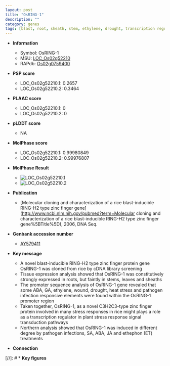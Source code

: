 ```yaml
---
layout: post
title: "OsRING-1"
description: ""
category: genes
tags: [blast, root, sheath, stem, ethylene, drought, transcription regulator,  ja ]
---
```


* **Information**  
    + Symbol: OsRING-1  
    + MSU: [LOC_Os02g52210](http://rice.plantbiology.msu.edu/cgi-bin/ORF_infopage.cgi?orf=LOC_Os02g52210)  
    + RAPdb: [Os02g0759400](http://rapdb.dna.affrc.go.jp/viewer/gbrowse_details/irgsp1?name=Os02g0759400)  

* **PSP score**  
    + LOC_Os02g52210.1: 0.2657 
    + LOC_Os02g52210.2: 0.3464 

* **PLAAC score**  
    + LOC_Os02g52210.1: 0 
    + LOC_Os02g52210.2: 0 

* **pLDDT score**
    + NA


* **MolPhase score**
    + LOC_Os02g52210.1: 0.99980849
    + LOC_Os02g52210.2: 0.99976807

* **MolPhase Result**
    + ![LOC_Os02g52210.1](https://304243504.github.io/Pictures/LOC_Os02g/LOC_Os02g52210.1.png)
    + ![LOC_Os02g52210.2](https://304243504.github.io/Pictures/LOC_Os02g/LOC_Os02g52210.2.png)

* **Publication**  
    + [Molecular cloning and characterization of a rice blast-inducible RING-H2 type zinc finger gene](http://www.ncbi.nlm.nih.gov/pubmed?term=Molecular cloning and characterization of a rice blast-inducible RING-H2 type zinc finger gene%5BTitle%5D), 2006, DNA Seq.

* **Genbank accession number**  
    + [AY579411](http://www.ncbi.nlm.nih.gov/nuccore/AY579411)

* **Key message**  
    + A novel blast-inducible RING-H2 type zinc finger protein gene OsRING-1 was cloned from rice by cDNA library screening
    + Tissue expression analysis showed that OsRING-1 was constitutively strongly expressed in roots, but faintly in stems, leaves and sheaths
    + The promoter sequence analysis of OsRING-1 gene revealed that some ABA, GA, ethylene, wound, drought, heat stress and pathogen infection responsive elements were found within the OsRING-1 promoter region
    + Taken together, OsRING-1, as a novel C3H2C3-type zinc finger protein involved in many stress responses in rice might plays a role as a transcription regulator in plant stress response signal transduction pathways
    + Northern analysis showed that OsRING-1 was induced in different degree by pathogen infections, SA, ABA, JA and ethephon (ET) treatments

* **Connection**  

[//]: # * **Key figures**  


